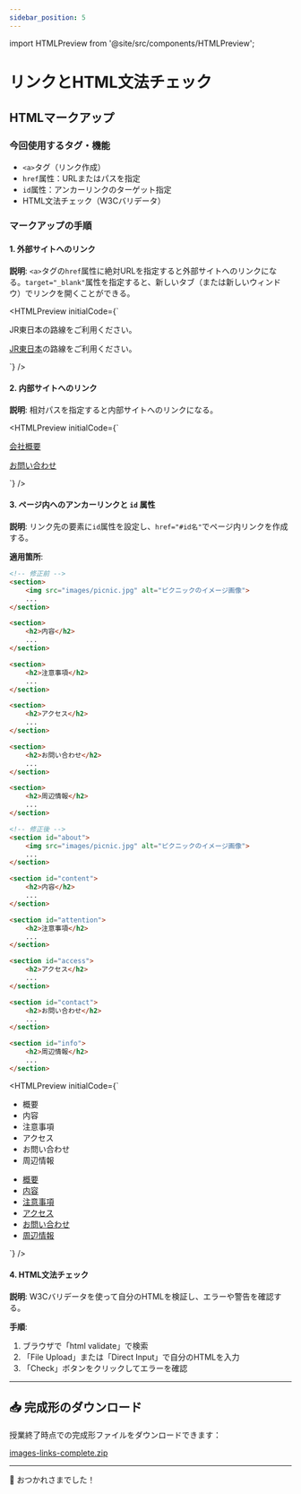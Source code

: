 ```yaml
---
sidebar_position: 5
---
```


import HTMLPreview from '@site/src/components/HTMLPreview';

# リンクとHTML文法チェック

## HTMLマークアップ

### 今回使用するタグ・機能

- `<a>`タグ（リンク作成）
- `href`属性：URLまたはパスを指定
- `id`属性：アンカーリンクのターゲット指定
- HTML文法チェック（W3Cバリデータ）

### マークアップの手順

#### 1. 外部サイトへのリンク

**説明**: `<a>`タグの`href`属性に絶対URLを指定すると外部サイトへのリンクになる。`target="_blank"`属性を指定すると、新しいタブ（または新しいウィンドウ）でリンクを開くことができる。

<HTMLPreview 
  initialCode={`<!-- 修正前 -->
<p>JR東日本の路線をご利用ください。</p>

<!-- 修正後 -->
<p><a href="https://www.jreast.co.jp/" target="_blank">JR東日本</a>の路線をご利用ください。</p>`}
/>

#### 2. 内部サイトへのリンク

**説明**: 相対パスを指定すると内部サイトへのリンクになる。  

<HTMLPreview 
  initialCode={`<p><a href="about.html">会社概要</a></p>
<p><a href="contact/index.html">お問い合わせ</a></p>`}
/>

#### 3. ページ内へのアンカーリンクと `id` 属性

**説明**: リンク先の要素に`id`属性を設定し、`href="#id名"`でページ内リンクを作成する。

**適用箇所**:
```html
<!-- 修正前 -->
<section>
    <img src="images/picnic.jpg" alt="ピクニックのイメージ画像">
    ...
</section>

<section>
    <h2>内容</h2>
    ...
</section>

<section>
    <h2>注意事項</h2>
    ...
</section>

<section>
    <h2>アクセス</h2>
    ...
</section>

<section>
    <h2>お問い合わせ</h2>
    ...
</section>

<section>
    <h2>周辺情報</h2>
    ...
</section>

<!-- 修正後 -->
<section id="about">
    <img src="images/picnic.jpg" alt="ピクニックのイメージ画像">
    ...
</section>

<section id="content">
    <h2>内容</h2>
    ...
</section>

<section id="attention">
    <h2>注意事項</h2>
    ...
</section>

<section id="access">
    <h2>アクセス</h2>
    ...
</section>

<section id="contact">
    <h2>お問い合わせ</h2>
    ...
</section>

<section id="info">
    <h2>周辺情報</h2>
    ...
</section>
```

<HTMLPreview 
  initialCode={`<!-- 修正前 -->
<ul>
    <li>概要</li>
    <li>内容</li>
    <li>注意事項</li>
    <li>アクセス</li>
    <li>お問い合わせ</li>
    <li>周辺情報</li>
</ul>

<!-- 修正後 -->
<ul>
    <li><a href="#about">概要</a></li>
    <li><a href="#content">内容</a></li>
    <li><a href="#attention">注意事項</a></li>
    <li><a href="#access">アクセス</a></li>
    <li><a href="#contact">お問い合わせ</a></li>
    <li><a href="#info">周辺情報</a></li>
</ul>`}
/>

#### 4. HTML文法チェック

**説明**: W3Cバリデータを使って自分のHTMLを検証し、エラーや警告を確認する。  

**手順**:
1. ブラウザで「html validate」で検索
2. 「File Upload」または「Direct Input」で自分のHTMLを入力
3. 「Check」ボタンをクリックしてエラーを確認  

---

## 📥 完成形のダウンロード

授業終了時点での完成形ファイルをダウンロードできます：

[images-links-complete.zip](@site/static/files/images-links-complete.zip)

---

👋 おつかれさまでした！